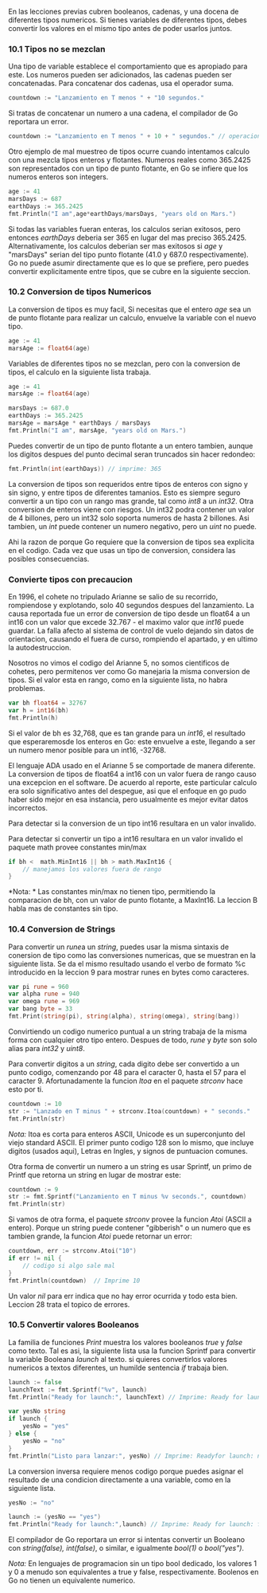 En las lecciones previas cubren booleanos, cadenas, y una docena de diferentes tipos numericos. Si tienes variables de diferentes tipos, debes convertir los valores en el mismo tipo antes de poder usarlos juntos.

### 10.1 Tipos no se mezclan

Una tipo de variable establece el comportamiento que es apropiado para este. Los numeros pueden  ser adicionados, las cadenas pueden ser concatenadas. Para concatenar dos cadenas, usa el operador suma.
```go
countdown := "Lanzamiento en T menos " + "10 segundos."
```
Si tratas de concatenar un numero a una cadena, el compilador de Go reportara un error.
```go
countdown := "Lanzamiento en T menos " + 10 + " segundos." // operacion invalida
```
Otro ejemplo de mal muestreo de tipos ocurre cuando intentamos calculo con una mezcla tipos enteros y flotantes. Numeros reales como 365.2425 son representados con un tipo de punto flotante, en Go se infiere que los numeros enteros son integers.
```go
age := 41
marsDays := 687
earthDays := 365.2425
fmt.Println("I am",age*earthDays/marsDays, "years old on Mars.")
```
Si todas las variables fueran enteras, los calculos serian exitosos, pero entonces *earthDays* deberia ser 365 en lugar del mas preciso 365.2425. Alternativamente, los calculos deberian ser mas exitosos si *age* y "marsDays" serian del tipo punto flotante (41.0 y 687.0 respectivamente). Go no puede asumir directamente que es  lo que se prefiere, pero puedes convertir explicitamente  entre tipos, que se cubre en la siguiente seccion.

### 10.2 Conversion de tipos Numericos
La conversion de tipos es muy facil, Si necesitas que el entero *age* sea un de punto flotante para realizar un calculo, envuelve la variable con el nuevo tipo.
```go
age := 41
marsAge := float64(age)
```
Variables de diferentes tipos no se mezclan, pero con la conversion de tipos, el calculo en la siguiente lista trabaja.
```go
age := 41
marsAge := float64(age)

marsDays := 687.0
earthDays := 365.2425
marsAge = marsAge * earthDays / marsDays
fmt.Println("I am", marsAge, "years old on Mars.")
```
Puedes convertir de un tipo de punto flotante a un entero tambien, aunque los digitos despues  del punto decimal seran truncados sin hacer redondeo:
```go
fmt.Println(int(earthDays)) // imprime: 365
```
La conversion de tipos son requeridos entre tipos de enteros con signo y sin signo, y entre tipos de diferentes tamanios. Esto es siempre seguro convertir a un tipo con un rango mas grande, tal como *int8* a un *int32*. Otra conversion de enteros viene con riesgos. Un int32 podra contener un valor de 4 billones, pero un int32 solo soporta numeros de hasta 2 billones. Asi tambien, un *int* puede contener un numero negativo, pero un *uint* no puede.

Ahi la razon de porque Go requiere que la conversion de tipos sea explicita en el codigo. Cada vez que usas un tipo de conversion, considera las posibles consecuencias.

### Convierte tipos con precaucion 
En 1996, el cohete no tripulado Arianne se salio de su recorrido, rompiendose y explotando, solo 40 segundos despues del lanzamiento. La causa reportada fue un error de conversion de tipo desde un float64 a un int16 con un valor que excede 32.767 - el maximo  valor que *int16* puede guardar. La falla afecto al sistema de control de vuelo dejando sin datos de orientacion, causando el fuera de curso, rompiendo el apartado, y en ultimo la autodestruccion.

Nosotros no vimos el codigo del Arianne 5, no somos cientificos de cohetes, pero permitenos ver como Go manejaria la misma conversion de tipos. Si el valor esta en rango, como en la siguiente lista, no habra problemas.
```go
var bh float64 = 32767
var h = int16(bh)
fmt.Println(h)
```
Si el valor de bh es 32,768, que es tan grande para un *int16*, el resultado que esperaremosde los enteros en Go: este envuelve a este, llegando a ser un numero menor posible para un int16, -32768.

El lenguaje ADA  usado en el Arianne 5 se comportade de manera diferente. La conversion de tipos de float64 a int16 con un valor fuera de rango causo una excepcion en el software. De acuerdo al reporte, este particular calculo era solo significativo antes del despegue, asi que el enfoque en go pudo haber sido mejor en esa instancia, pero usualmente es mejor evitar datos incorrectos.

Para detectar si la conversion de un tipo int16 resultara  en un valor invalido.

Para detectar si convertir un tipo a int16 resultara en un valor invalido el paquete math provee constantes min/max
```go
if bh <  math.MinInt16 || bh > math.MaxInt16 {
    // manejamos los valores fuera de rango
}
```
*Nota: * Las constantes min/max  no tienen tipo, permitiendo la comparacion de bh, con un valor de punto flotante, a MaxInt16. La leccion B habla mas de constantes sin tipo.

### 10.4 Conversion de Strings
Para convertir un *rune*a un *string*, puedes usar la misma sintaxis de conersion de tipo como las conversiones numericas, que se muestran en la siguiente lista. Se da el mismo resultado usando el verbo de formato %c introducido en la leccion 9 para mostrar runes en bytes como caracteres.
```go
var pi rune = 960
var alpha rune = 940
var omega rune = 969
var bang byte = 33
fmt.Print(string(pi), string(alpha), string(omega), string(bang))
```
Convirtiendo un codigo numerico puntual a un string trabaja de la misma forma con cualquier otro tipo entero. Despues de todo, *rune* y *byte* son solo alias para *int32* y *uint8*.

Para convertir digitos a un *string*, cada digito debe ser convertido a un punto codigo, comenzando por 48 para el caracter 0, hasta el 57 para el caracter 9. Afortunadamente la funcion *Itoa* en el paquete *strconv* hace esto por ti.
```go
countdown := 10
str := "Lanzado en T minus " + strconv.Itoa(countdown) + " seconds."
fmt.Println(str) 
```
*Nota:* Itoa es corta para  enteros ASCII, Unicode es un superconjunto del viejo standard ASCII. El primer punto codigo 128 son lo mismo, que incluye digitos (usados aqui), Letras en Ingles, y signos de puntuacion comunes.

Otra forma de convertir un numero a un string es usar Sprintf, un primo de Printf que retorna un string en lugar de mostrar este:
```go
countdown := 9
str := fmt.Sprintf("Lanzamiento en T minus %v seconds.", countdown)
fmt.Println(str) 
```
Si vamos de otra forma, el paquete *strconv* provee la funcion *Atoi*  (ASCII a entero). Porque un string puede contener "gibberish" o un numero que es tambien grande, la funcion *Atoi* puede retornar un error:
```go
countdown, err := strconv.Atoi("10")
if err != nil {
    // codigo si algo sale mal
}
fmt.Println(countdown)  // Imprime 10
```
Un valor *nil* para err indica que no hay error ocurrida y todo esta bien. Leccion 28 trata el topico de errores.

### 10.5 Convertir valores Booleanos
La familia de funciones *Print* muestra los valores booleanos *true* y *false* como texto. Tal es asi, la siguiente lista usa la funcion Sprintf para convertir la variable Booleana *launch* al texto. si quieres convertirlos valores numericos a textos diferentes, un humilde sentencia *if* trabaja bien.
```go
launch := false
launchText := fmt.Sprintf("%v", launch)
fmt.Println("Ready for launch:", launchText) // Imprime: Ready for launch:false

var yesNo string
if launch {
    yesNo = "yes"
} else {
    yesNo = "no"
}
fmt.Println("Listo para lanzar:", yesNo) // Imprime: Readyfor launch: no
```
La conversion inversa  requiere menos codigo porque puedes asignar el resultado de una condicion directamente a una variable, como en la siguiente lista.
```go
yesNo := "no"

launch := (yesNo == "yes")
fmt.Println("Ready for launch:",launch) // Imprime: Ready for launch: false
```
El compilador de Go reportara un error si intentas convertir un Booleano con *string(false), int(false)*, o similar, e igualmente *bool(1)* o *bool("yes")*.

*Nota:* En lenguajes de programacion sin un tipo bool dedicado, los valores 1 y 0 a menudo son equivalentes a true y false, respectivamente. Boolenos en Go no tienen un equivalente numerico.


